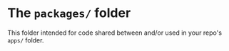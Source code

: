 # The `packages/` folder

This folder intended for code shared between and/or used in your repo's `apps/` folder.
